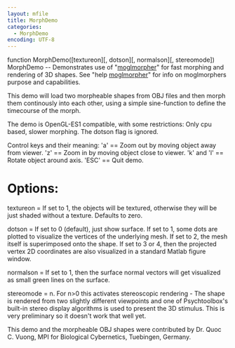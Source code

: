 ```yaml
---
layout: mfile
title: MorphDemo
categories:
  - MorphDemo
encoding: UTF-8
---
```


function MorphDemo([textureon][, dotson][, normalson][, stereomode])
MorphDemo -- Demonstrates use of "[moglmorpher](/docs/moglmorpher)" for fast morphing
and rendering of 3D shapes. See "help [moglmorpher](/docs/moglmorpher)" for info on
moglmorphers purpose and capabilities.

This demo will load two morpheable shapes from OBJ files and then
morph them continously into each other, using a simple sine-function
to define the timecourse of the morph.

The demo is OpenGL-ES1 compatible, with some restrictions: Only cpu based,
slower morphing. The dotson flag is ignored.

Control keys and their meaning:
'a' == Zoom out by moving object away from viewer.
'z' == Zoom in by moving object close to viewer.
'k' and 'l' == Rotate object around axis.
'ESC' == Quit demo.

# Options:

textureon = If set to 1, the objects will be textured, otherwise they will be
just shaded without a texture. Defaults to zero.

dotson = If set to 0 (default), just show surface. If set to 1, some dots are
plotted to visualize the vertices of the underlying mesh. If set to 2, the
mesh itself is superimposed onto the shape. If set to 3 or 4, then the projected
vertex 2D coordinates are also visualized in a standard Matlab figure window.

normalson = If set to 1, then the surface normal vectors will get visualized as
small green lines on the surface.

stereomode = n. For n\>0 this activates stereoscopic rendering - The shape is
rendered from two slightly different viewpoints and one of Psychtoolbox's
built-in stereo display algorithms is used to present the 3D stimulus. This
is very preliminary so it doesn't work that well yet.


This demo and the morpheable OBJ shapes were contributed by
Dr. Quoc C. Vuong, MPI for Biological Cybernetics, Tuebingen, Germany.